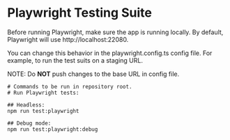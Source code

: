 # Playwright Testing Suite

Before running Playwright, make sure the app is running locally. By default,
Playwright will use http://localhost:22080.

You can change this behavior in the playwright.config.ts config file. For example, to
run the test suits on a staging URL.

NOTE: Do **NOT** push changes to the base URL in config file.

```
# Commands to be run in repository root.
# Run Playwright tests:

## Headless:
npm run test:playwright

## Debug mode:
npm run test:playwright:debug
```

